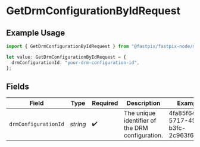 # GetDrmConfigurationByIdRequest

## Example Usage

```typescript
import { GetDrmConfigurationByIdRequest } from "@fastpix/fastpix-node/models/operations";

let value: GetDrmConfigurationByIdRequest = {
  drmConfigurationId: "your-drm-configuration-id",
};
```

## Fields

| Field                                           | Type                                            | Required                                        | Description                                     | Example                                         |
| ----------------------------------------------- | ----------------------------------------------- | ----------------------------------------------- | ----------------------------------------------- | ----------------------------------------------- |
| `drmConfigurationId`                            | *string*                                        | :heavy_check_mark:                              | The unique identifier of the DRM configuration. | 4fa85f64-5717-4562-b3fc-2c963f66afa6            |